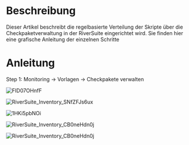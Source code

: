 # Beschreibung

Dieser Artikel beschreibt die regelbasierte Verteilung der Skripte über die Checkpaketverwaltung in der RiverSuite eingerichtet wird. Sie finden hier eine grafische Anleitung der einzelnen Schritte

# Anleitung

Step 1: Monitoring -> Vorlagen -> Checkpakete verwalten

![FID07OHnfF](https://user-images.githubusercontent.com/119604651/208193034-d068b7aa-f0a0-4948-a7d4-1d9a8f9aeb21.png)

![RiverSuite_Inventory_SNfZFJs6ux](https://user-images.githubusercontent.com/119604651/208192262-0baf0af6-b786-4b2a-8455-1c067e60bb74.png)

![1HKi5pbNOi](https://user-images.githubusercontent.com/119604651/208193106-25382e53-169e-4006-809f-d73bd0d904ae.png)

![RiverSuite_Inventory_CB0neHdn0j](https://user-images.githubusercontent.com/119604651/208193829-9a60bd54-9077-4f6a-9447-3bba6efb1406.png)

![RiverSuite_Inventory_CB0neHdn0j](https://user-images.githubusercontent.com/119604651/208194274-8caa83f4-7ab1-4691-afff-da7eec5cb19e.png)
